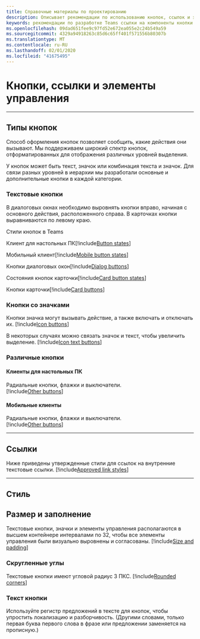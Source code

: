 ```yaml
---
title: Справочные материалы по проектированию
description: Описывает рекомендации по использованию кнопок, ссылок и элементов управления в приложениях
keywords: рекомендации по разработке Teams ссылки на компоненты кнопки ссылки на цвета
ms.openlocfilehash: 09dad651fee9c97fd52e672ea055e2c24b549a59
ms.sourcegitcommit: 4329a94918263c85d6c65ff401f571556b80307b
ms.translationtype: MT
ms.contentlocale: ru-RU
ms.lasthandoff: 02/01/2020
ms.locfileid: "41675495"
---
```

# <a name="buttons-links-and-controls"></a>Кнопки, ссылки и элементы управления

---

## <a name="button-types"></a>Типы кнопок

Способ оформления кнопок позволяет сообщить, какие действия они вызывают. Мы поддерживаем широкий спектр кнопок, отформатированных для отображения различных уровней выделения.

У кнопок может быть текст, значок или комбинация текста и значок. Для связи разных уровней в иерархии мы разработали основные и дополнительные кнопки в каждой категории.

### <a name="text-buttons"></a>Текстовые кнопки

В диалоговых окнах необходимо выровнять кнопки вправо, начиная с основного действия, расположенного справа. В карточках кнопки выравниваются по левому краю.

Стили кнопок в Teams

Клиент для настольных ПК[!include[Button states](~/includes/design/buttons-image-states.html)]

Мобильный клиент[!include[Mobile button states](~/includes/design/buttons-mobile-image-states.html)]

Кнопки диалоговых окон[!include[Dialog buttons](~/includes/design/buttons-image-dialog.html)]

Состояния кнопок карточки[!include[Card button states](~/includes/design/buttons-image-cardstates.html)]

Кнопки карточки[!include[Card buttons](~/includes/design/buttons-image-card.html)]

### <a name="icon-buttons"></a>Кнопки со значками

Кнопки значка могут вызывать действие, а также включать и отключать их.
[!include[Icon buttons](~/includes/design/buttons-image-icon.html)]

В некоторых случаях можно связать значок и текст, чтобы увеличить выделение.
[!include[Icon text buttons](~/includes/design/buttons-image-icontext.html)]

### <a name="miscellaneous-buttons"></a>Различные кнопки

#### <a name="desktop-clients"></a>Клиенты для настольных ПК
Радиальные кнопки, флажки и выключатели.<br/>
[!include[Other buttons](~/includes/design/buttons-image-others.html)]

#### <a name="mobile-clients"></a>Мобильные клиенты
Радиальные кнопки, флажки и выключатели.<br/>
[!include[Other buttons](~/includes/design/buttons-image-mobile-others.html)]

---

## <a name="links"></a>Ссылки

Ниже приведены утвержденные стили для ссылок на внутренние текстовые ссылки.
[!include[Approved link styles](~/includes/design/links-image-text.html)]

---

## <a name="style"></a>Стиль

## <a name="size-and-padding"></a>Размер и заполнение

Текстовые кнопки, значки и элементы управления располагаются в высшем контейнере интервалами по 32, чтобы все элементы управления были визуально выровнены и согласованы.
[!include[Size and padding](~/includes/design/style-image-size.html)]

### <a name="rounded-corners"></a>Скругленные углы

Текстовые кнопки имеют угловой радиус 3 ПКС.
[!include[Rounded corners](~/includes/design/style-image-corners.html)]

### <a name="button-text"></a>Текст кнопки

Используйте регистр предложений в тексте для кнопок, чтобы упростить локализацию и разборчивость. (Другими словами, только первая буква первого слова в фразе или предложении заменяется на прописную.)
